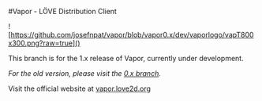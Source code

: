 #Vapor - LÖVE Distribution Client

![https://github.com/josefnpat/vapor/blob/vapor0.x/dev/vaporlogo/vapT800x300.png?raw=true]()

This branch is for the 1.x release of Vapor, currently under development.

_For the old version, please visit the [0.x branch](https://github.com/josefnpat/vapor/tree/vapor0.x)._

Visit the official website at [vapor.love2d.org](http://vapor.love2d.org)

